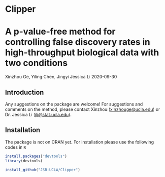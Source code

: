 # Clipper
A p-value-free method for controlling false discovery rates in high-throughput biological data with two conditions
================
Xinzhou Ge, Yiling Chen, Jingyi Jessica Li
2020-09-30

Introduction
------------

Any suggestions on the package are welcome! For suggestions and comments on the method, please contact Xinzhou (<xinzhouge@ucla.edu>) or Dr. Jessica Li (<jli@stat.ucla.edu>).


Installation
------------

The package is not on CRAN yet. For installation please use the following codes in `R`

``` r
install.packages("devtools")
library(devtools)

install_github("JSB-UCLA/Clipper")
```

